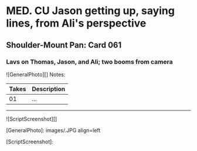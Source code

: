 # MED. CU Jason getting up, saying lines, from Ali's perspective

## Shoulder-Mount Pan: Card 061

### Lavs on Thomas, Jason, and Ali; two booms from camera

![GeneralPhoto][]
Notes: 

| Takes | Description |
|:---|:----|
| 01 | ... |

----

![ScriptScreenshot][]


[GeneralPhoto]:  images/.JPG align=left

[ScriptScreenshot]: 